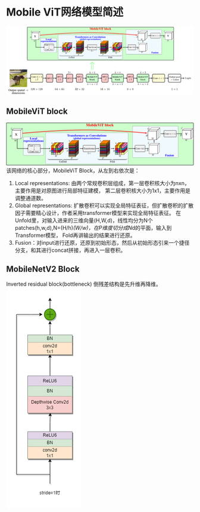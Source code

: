# Mobile ViT网络模型简述

![mobile_vit](./pictures/mobile_vit.png)  

## MobileViT block
![mobilevit_block](./pictures/mobilevit_block.png)  
该网络的核心部分，MobileViT Block，从左到右依次是：
1. Local representations: 由两个常规卷积层组成，第一层卷积核大小为nxn，主要作用是对原图进行局部特征建模，
第二层卷积核大小为1x1，主要作用是调整通道数。  
2. Global representations: 扩散卷积可以实现全局特征表征，但扩散卷积的扩散因子需要精心设计，作者采用transformer模型来实现全局特征表征。
在Unfold里，对输入进来的三维向量(H,W,d)，线性均分为N个patches(h,w,d),N=(H/h)*(W/w)，在P维度切分成N*d的平面，输入到Transformer模型，
Fold再讲输出的结果进行还原。
3. Fusion：对input进行还原，还原到初始形态，然后从初始形态引来一个捷径分支，和其进行concat拼接，再进入一层卷积。

## MobileNetV2 Block
Inverted residual block(bottleneck)
倒残差结构是先升维再降维。  
![mv2](./pictures/MV2.drawio.png)

